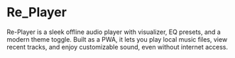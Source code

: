 # Re_Player
Re-Player is a sleek offline audio player with visualizer, EQ presets, and a modern theme toggle. Built as a PWA, it lets you play local music files, view recent tracks, and enjoy customizable sound, even without internet access.
